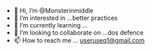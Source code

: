 - 👋 Hi, I’m @Monsterinmiddle
- 👀 I’m interested in ...better practices
- 🌱 I’m currently learning ...
- 💞️ I’m looking to collaborate on ...dos defence 
- 📫 How to reach me ...
useruseq1@gmail.com
<!---
Monsterinmiddle/Monsterinmiddle is a ✨ special ✨ repository because its `README.md` (this file) appears on your GitHub profile.
You can click the Preview link to take a look at your changes.
--->
